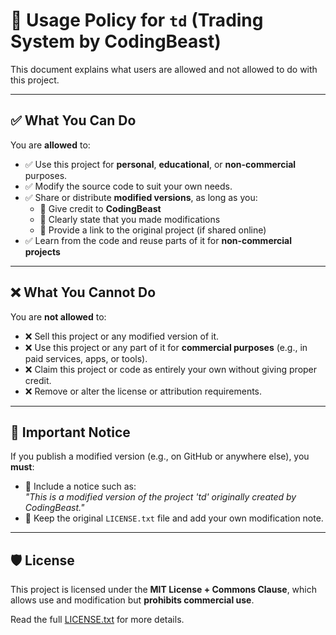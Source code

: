 # 📜 Usage Policy for `td` (Trading System by CodingBeast)

This document explains what users are allowed and not allowed to do with this project.

---

## ✅ What You Can Do

You are **allowed** to:

- ✅ Use this project for **personal**, **educational**, or **non-commercial** purposes.
- ✅ Modify the source code to suit your own needs.
- ✅ Share or distribute **modified versions**, as long as you:
  - 🔹 Give credit to **CodingBeast**
  - 🔹 Clearly state that you made modifications
  - 🔹 Provide a link to the original project (if shared online)
- ✅ Learn from the code and reuse parts of it for **non-commercial projects**

---

## ❌ What You Cannot Do

You are **not allowed** to:

- ❌ Sell this project or any modified version of it.
- ❌ Use this project or any part of it for **commercial purposes** (e.g., in paid services, apps, or tools).
- ❌ Claim this project or code as entirely your own without giving proper credit.
- ❌ Remove or alter the license or attribution requirements.

---

## 📌 Important Notice

If you publish a modified version (e.g., on GitHub or anywhere else), you **must**:

- 📝 Include a notice such as:  
  _"This is a modified version of the project 'td' originally created by CodingBeast."_
- 📄 Keep the original `LICENSE.txt` file and add your own modification note.

---

## 🛡 License

This project is licensed under the **MIT License + Commons Clause**, which allows use and modification but **prohibits commercial use**.

Read the full [LICENSE.txt](./LICENSE) for more details.
